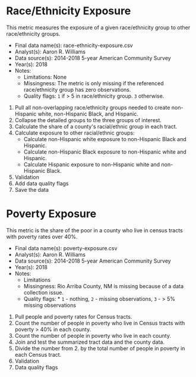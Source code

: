 # Race/Ethnicity Exposure

This metric measures the exposure of a given race/ethnicity group to other race/ethnicity groups.

* Final data name(s): race-ethnicity-exposure.csv
* Analyst(s): Aaron R. Williams
* Data source(s): 2014-2018 5-year American Community Survey
* Year(s): 2018
* Notes:
    * Limitations: None
    * Missingness: The metric is only missing if the referenced race/ethnicity group has zero observations.
    * Quality flags: `1` if > 5 in race/ethnicity group. `3` otherwise.

1. Pull all non-overlapping race/ethnicity groups needed to create non-Hispanic white, non-Hispanic Black, and Hispanic.
2. Collapse the detailed groups to the three groups of interest. 
3. Calculate the share of a county's racial/ethnic group in each tract.
4. Calculate exposure to other racial/ethnic groups:
    * Calculate non-Hispanic white exposure to non-Hispanic Black and Hispanic.
    * Calculate non-Hispanic Black exposure to non-Hispanic white and Hispanic.
    * Calculate Hispanic exposure to non-Hispanic white and non-Hispanic Black.
5. Validation 
6. Add data quality flags
7. Save the data

# Poverty Exposure

This metric is the share of the poor in a county who live in census tracts with poverty rates over 40%.

* Final data name(s): poverty-exposure.csv
* Analyst(s): Aaron R. Williams
* Data source(s): 2014-2018 5-year American Community Survey
* Year(s): 2018
* Notes:
    * Limitations
    * Missingness: Rio Arriba County, NM is missing because of a data collection issue. 
    * Quality flags: * `1` - nothing, `2` - missing observations, `3` - > 5% missing observations

1. Pull people and poverty rates for Census tracts. 
2. Count the number of people in poverty who live in Census tracts with poverty > 40% in each county. 
3. Count the number of people in poverty who live in each county. 
4. Join and test the summarized tract data and the county data.
5. Divide the number from 2. by the total number of people in poverty in each Census tract. 
6. Validation
7. Data quality flags
